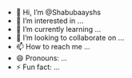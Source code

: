 - 👋 Hi, I’m @Shabubaayshs
- 👀 I’m interested in ...
- 🌱 I’m currently learning ...
- 💞️ I’m looking to collaborate on ...
- 📫 How to reach me ...
- 😄 Pronouns: ...
- ⚡ Fun fact: ...

<!---
Shabubaayshs/Shabubaayshs is a ✨ special ✨ repository because its `README.md` (this file) appears on your GitHub profile.
You can click the Preview link to take a look at your changes.
--->
